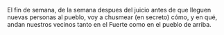 El fin de semana, de la semana despues del juicio antes de que lleguen nuevas personas al pueblo, voy a chusmear (en secreto) cómo, y en qué, andan nuestros vecinos tanto en el Fuerte como en el pueblo de arriba.